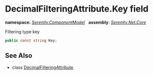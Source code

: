 # DecimalFilteringAttribute.Key field
**namespace:** *[Serenity.ComponentModel](../../README.md#serenity.componentmodel-namespace)*   **assembly**: *[Serenity.Net.Core](../../README.md)*

Filtering type key

```csharp
public const string Key;
```

## See Also

* class [DecimalFilteringAttribute](../DecimalFilteringAttribute.md)